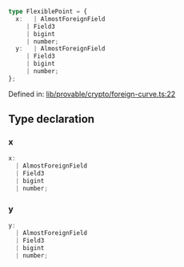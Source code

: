```ts
type FlexiblePoint = {
  x:   | AlmostForeignField
     | Field3
     | bigint
     | number;
  y:   | AlmostForeignField
     | Field3
     | bigint
     | number;
};
```

Defined in: [lib/provable/crypto/foreign-curve.ts:22](https://github.com/o1-labs/o1js/blob/89b7d1522af805d6d4c45a96d7a9cbc29a457aec/src/lib/provable/crypto/foreign-curve.ts#L22)

## Type declaration

### x

```ts
x: 
  | AlmostForeignField
  | Field3
  | bigint
  | number;
```

### y

```ts
y: 
  | AlmostForeignField
  | Field3
  | bigint
  | number;
```
